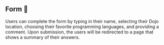 ## Form 📝

Users can complete the form by typing in their name, selecting their Dojo location, choosing their favorite programming languages, and providing a comment. Upon submission, the users will be redirected to a page that shows a summary of their answers.
